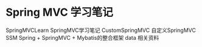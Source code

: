 # Spring MVC 学习笔记

SpringMVCLearn SpringMVC学习笔记
CustomSpringMVC 自定义SpringMVC
SSM Spring + SpringMVC + Mybatis的整合框架
data 相关资料
